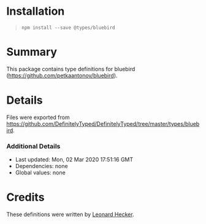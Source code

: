 # Installation
> `npm install --save @types/bluebird`

# Summary
This package contains type definitions for bluebird (https://github.com/petkaantonov/bluebird).

# Details
Files were exported from https://github.com/DefinitelyTyped/DefinitelyTyped/tree/master/types/bluebird.

### Additional Details
 * Last updated: Mon, 02 Mar 2020 17:51:16 GMT
 * Dependencies: none
 * Global values: none

# Credits
These definitions were written by [Leonard Hecker](https://github.com/lhecker).
